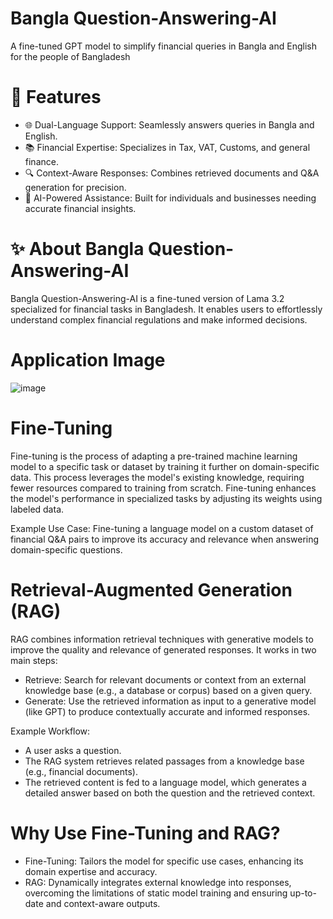 # Bangla Question-Answering-AI

A fine-tuned GPT model to simplify financial queries in Bangla and English for the people of Bangladesh

# 🚀 Features
* 🌐 Dual-Language Support: Seamlessly answers queries in Bangla and English.
* 📚 Financial Expertise: Specializes in Tax, VAT, Customs, and general finance.
* 🔍 Context-Aware Responses: Combines retrieved documents and Q&A generation for precision.
* 🤖 AI-Powered Assistance: Built for individuals and businesses needing accurate financial insights.

# ✨ About Bangla Question-Answering-AI
Bangla Question-Answering-AI is a fine-tuned version of Lama 3.2  specialized for financial tasks in Bangladesh. It enables users to effortlessly understand complex financial regulations and make informed decisions.

# Application Image
![image](https://github.com/user-attachments/assets/a5d36786-bd59-44af-a960-03b5e6729519)

# Fine-Tuning
Fine-tuning is the process of adapting a pre-trained machine learning model to a specific task or dataset by training it further on domain-specific data. This process leverages the model's existing knowledge, requiring fewer resources compared to training from scratch. Fine-tuning enhances the model's performance in specialized tasks by adjusting its weights using labeled data.

Example Use Case:
Fine-tuning a language model on a custom dataset of financial Q&A pairs to improve its accuracy and relevance when answering domain-specific questions.


# Retrieval-Augmented Generation (RAG)
RAG combines information retrieval techniques with generative models to improve the quality and relevance of generated responses. It works in two main steps:

* Retrieve: Search for relevant documents or context from an external knowledge base (e.g., a database or corpus) based on a given query.
* Generate: Use the retrieved information as input to a generative model (like GPT) to produce contextually accurate and informed responses.

Example Workflow:

* A user asks a question.
* The RAG system retrieves related passages from a knowledge base (e.g., financial documents).
* The retrieved content is fed to a language model, which generates a detailed answer based on both the question and the retrieved context.

# Why Use Fine-Tuning and RAG?
* Fine-Tuning: Tailors the model for specific use cases, enhancing its domain expertise and accuracy.
* RAG: Dynamically integrates external knowledge into responses, overcoming the limitations of static model training and ensuring up-to-date and context-aware outputs.

